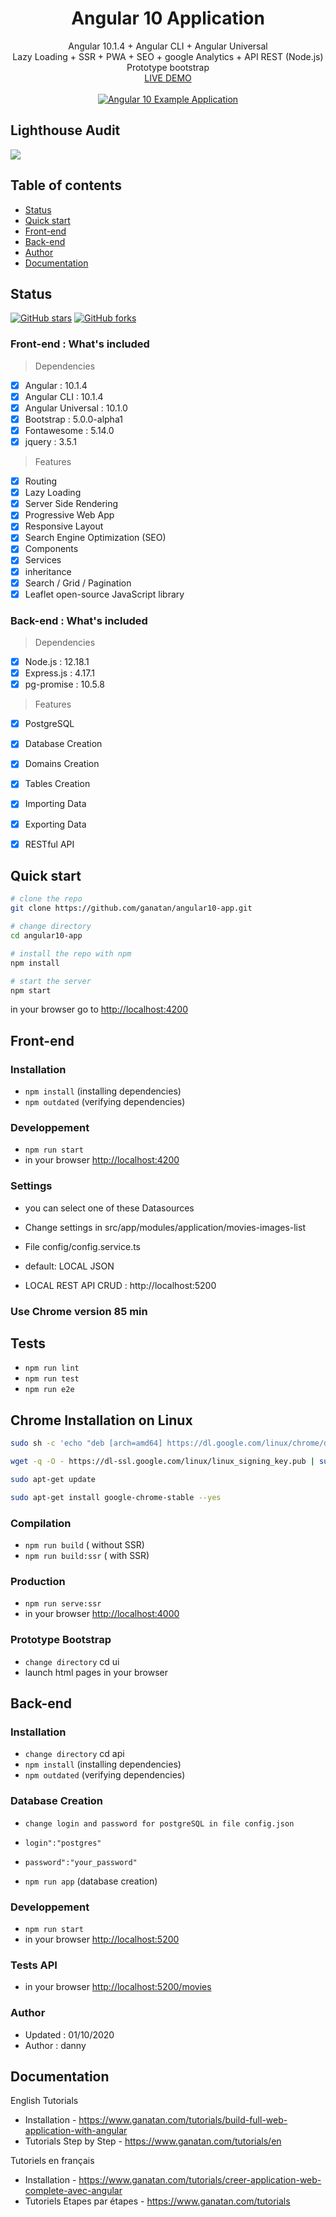 <p align="center">
  <h1 align="center">Angular 10 Application</h1>
  <p align="center">
    Angular 10.1.4 + Angular CLI + Angular Universal
    <br>
    Lazy Loading + SSR + PWA + SEO + google Analytics + API REST (Node.js)
    <br>
    Prototype bootstrap
    <br>
    <a href="https://angular.ganatan.com/">LIVE DEMO</a>
    <br>
    <br>
    <a href="https://angular.ganatan.com/">
      <img src="https://media.giphy.com/media/RfqiR12yhtHpwaItBq/giphy.gif" alt="Angular 10 Example Application"/>
    </a>
  </p>
</p>

## Lighthouse Audit
<img src="https://api.ganatan.com/articles/img/search-engine-optimization-avec-angular-lighthouse-after.png"/>

## Table of contents

- [Status](#status)
- [Quick start](#quick-start)
- [Front-end](#front-end)
- [Back-end](#back-end)
- [Author](#author)
- [Documentation](#documentation)

## Status

[![GitHub stars](https://img.shields.io/github/stars/ganatan/angular10-app.svg?style=social&label=Star)](https://github.com/ganatan/angular10-app)
[![GitHub forks](https://img.shields.io/github/forks/ganatan/angular10-app.svg?style=social&label=Fork)](https://github.com/ganatan/angular10-app/fork)

### Front-end : What's included
> Dependencies
- [x] Angular : 10.1.4
- [x] Angular CLI : 10.1.4
- [x] Angular Universal : 10.1.0
- [x] Bootstrap : 5.0.0-alpha1
- [x] Fontawesome : 5.14.0
- [x] jquery : 3.5.1

> Features
- [x] Routing
- [x] Lazy Loading
- [x] Server Side Rendering
- [x] Progressive Web App
- [x] Responsive Layout
- [x] Search Engine Optimization (SEO)
- [x] Components
- [x] Services
- [x] inheritance
- [x] Search / Grid / Pagination
- [x] Leaflet open-source JavaScript library

### Back-end : What's included
> Dependencies
- [x] Node.js : 12.18.1
- [x] Express.js : 4.17.1
- [x] pg-promise : 10.5.8

> Features
- [x] PostgreSQL 
- [x] Database Creation
- [x] Domains Creation
- [x] Tables Creation
- [x] Importing Data
- [x] Exporting Data
- [x] RESTful API 


## Quick start

```bash
# clone the repo
git clone https://github.com/ganatan/angular10-app.git

# change directory
cd angular10-app

# install the repo with npm
npm install

# start the server
npm start

```
in your browser go to [http://localhost:4200](http://localhost:4200) 


## Front-end

### Installation
* `npm install` (installing dependencies)
* `npm outdated` (verifying dependencies)

### Developpement
* `npm run start`
* in your browser [http://localhost:4200](http://localhost:4200) 

### Settings
* you can select one of these Datasources

* Change settings in src/app/modules/application/movies-images-list
* File config/config.service.ts
* default: LOCAL JSON
* LOCAL REST API CRUD : http://localhost:5200

### Use Chrome version 85 min

## Tests
* `npm run lint`
* `npm run test`
* `npm run e2e`

## Chrome Installation on Linux

```bash
sudo sh -c 'echo "deb [arch=amd64] https://dl.google.com/linux/chrome/deb/ stable main" > /etc/apt/sources.list.d/google-chrome.list'

wget -q -O - https://dl-ssl.google.com/linux/linux_signing_key.pub | sudo apt-key add -

sudo apt-get update

sudo apt-get install google-chrome-stable --yes

```


### Compilation
* `npm run build`       ( without SSR)
* `npm run build:ssr`   ( with SSR)

### Production
* `npm run serve:ssr`
* in your browser [http://localhost:4000](http://localhost:4000) 

### Prototype Bootstrap
* `change directory` cd ui
* launch html pages in your browser

## Back-end

### Installation
* `change directory` cd api 
* `npm install` (installing dependencies)
* `npm outdated` (verifying dependencies)

### Database Creation
* `change login and password for postgreSQL in file config.json`
* `login":"postgres"`
* `password":"your_password"`

* `npm run app` (database creation)

### Developpement
* `npm run start`
* in your browser [http://localhost:5200](http://localhost:5200) 

### Tests API
* in your browser [http://localhost:5200/movies](http://localhost:5200/movies) 

### Author
* Updated : 01/10/2020
* Author  : danny

## Documentation
English Tutorials
- Installation - https://www.ganatan.com/tutorials/build-full-web-application-with-angular
- Tutorials Step by Step - https://www.ganatan.com/tutorials/en

Tutoriels en français
- Installation - https://www.ganatan.com/tutorials/creer-application-web-complete-avec-angular
- Tutoriels Etapes par étapes - https://www.ganatan.com/tutorials
